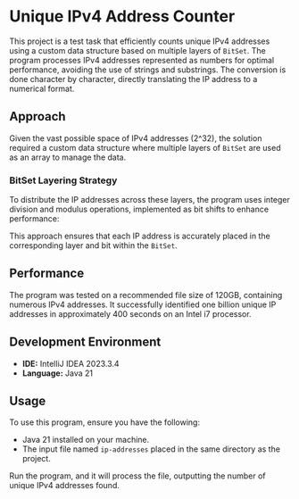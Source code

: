 # Unique IPv4 Address Counter

This project is a test task that efficiently counts unique IPv4 addresses using a custom data structure based on multiple layers of `BitSet`. The program processes IPv4 addresses represented as numbers for optimal performance, avoiding the use of strings and substrings. The conversion is done character by character, directly translating the IP address to a numerical format.

## Approach

Given the vast possible space of IPv4 addresses (2^32), the solution required a custom data structure where multiple layers of `BitSet` are used as an array to manage the data.

### BitSet Layering Strategy

To distribute the IP addresses across these layers, the program uses integer division and modulus operations, implemented as bit shifts to enhance performance:

This approach ensures that each IP address is accurately placed in the corresponding layer and bit within the `BitSet`.

## Performance

The program was tested on a recommended file size of 120GB, containing numerous IPv4 addresses. It successfully identified one billion unique IP addresses in approximately 400 seconds on an Intel i7 processor.

## Development Environment

- **IDE:** IntelliJ IDEA 2023.3.4
- **Language:** Java 21

## Usage

To use this program, ensure you have the following:

- Java 21 installed on your machine.
- The input file named `ip-addresses` placed in the same directory as the project.

Run the program, and it will process the file, outputting the number of unique IPv4 addresses found.